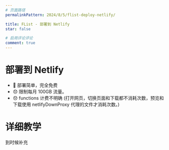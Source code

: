 ```yaml
---
# 页面路径
permalinkPattern: 2024/8/5/flist-deploy-netlify/

title: FList - 部署到 Netlify
star: false

# 启用评论评论
comment: true
---
```

# 部署到 Netlify
- 🎉 部署简单，完全免费
- 😞 限制每月 100GB 流量。
- 😞 functions 计费不明确 (打开网页，切换页面和下载都不消耗次数，预览和下载使用 netlifyDownProxy 代理的文件才消耗次数。)

# 详细教学
到时候补充